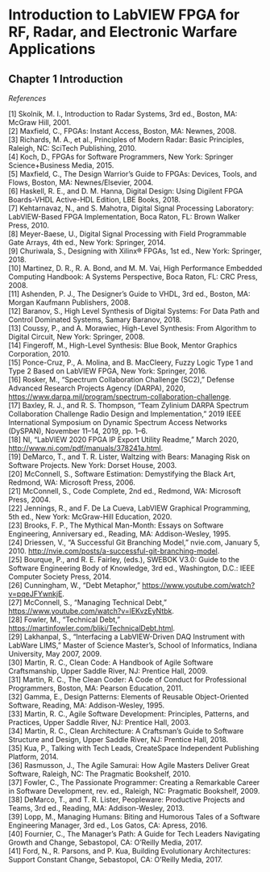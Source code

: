 # Introduction to LabVIEW FPGA for RF, Radar, and Electronic Warfare Applications  
## Chapter 1 Introduction  

*References*  

[1] Skolnik, M. I., Introduction to Radar Systems, 3rd ed., Boston, MA: McGraw Hill, 2001.  
[2] Maxfield, C., FPGAs: Instant Access, Boston, MA: Newnes, 2008.  
[3] Richards, M. A., et al., Principles of Modern Radar: Basic Principles, Raleigh, NC: SciTech Publishing, 2010.  
[4] Koch, D., FPGAs for Software Programmers, New York: Springer Science+Business Media, 2015.  
[5] Maxfield, C., The Design Warrior’s Guide to FPGAs: Devices, Tools, and Flows, Boston, MA: Newnes/Elsevier, 2004.  
[6] Haskell, R. E., and D. M. Hanna, Digital Design: Using Digilent FPGA Boards-VHDL Active-HDL Edition, LBE Books, 2018.  
[7] Kehtarnavaz, N., and S. Mahotra, Digital Signal Processing Laboratory: LabVIEW-Based FPGA Implementation, Boca Raton, FL: Brown Walker Press, 2010.  
[8] Meyer-Baese, U., Digital Signal Processing with Field Programmable Gate Arrays, 4th ed., New York: Springer, 2014.  
[9] Churiwala, S., Designing with Xilinx® FPGAs, 1st ed., New York: Springer, 2018.  
[10] Martinez, D. R., R. A. Bond, and M. M. Vai, High Performance Embedded Computing Handbook: A Systems Perspective, Boca Raton, FL: CRC Press, 2008.  
[11] Ashenden, P. J., The Designer’s Guide to VHDL, 3rd ed., Boston, MA: Morgan Kaufmann Publishers, 2008.  
[12] Baranov, S., High Level Synthesis of Digital Systems: For Data Path and Control Dominated Systems, Samary Baranov, 2018.  
[13] Coussy, P., and A. Morawiec, High-Level Synthesis: From Algorithm to Digital Circuit, New York: Springer, 2008.  
[14] Fingeroff, M., High-Level Synthesis: Blue Book, Mentor Graphics Corporation, 2010.  
[15] Ponce-Cruz, P., A. Molina, and B. MacCleery, Fuzzy Logic Type 1 and Type 2 Based on LabVIEW FPGA, New York: Springer, 2016.  
[16] Rosker, M., “Spectrum Collaboration Challenge (SC2),” Defense Advanced Research Projects Agency (DARPA), 2020, https://www.darpa.mil/program/spectrum-collaboration-challenge.  
[17] Baxley, R. J., and R. S. Thompson, “Team Zylinium DARPA Spectrum Collaboration Challenge Radio Design and Implementation,” 2019 IEEE International Symposium on Dynamic Spectrum Access Networks (DySPAN), November 11–14, 2019, pp. 1–6.  
[18] NI, “LabVIEW 2020 FPGA IP Export Utility Readme,” March 2020, http://www.ni.com/pdf/manuals/378241a.html.  
[19] DeMarco, T., and T. R. Lister, Waltzing with Bears: Managing Risk on Software Projects. New York: Dorset House, 2003.  
[20] McConnell, S., Software Estimation: Demystifying the Black Art, Redmond, WA: Microsoft Press, 2006.  
[21] McConnell, S., Code Complete, 2nd ed., Redmond, WA: Microsoft Press, 2004.  
[22] Jennings, R., and F. De La Cueva, LabVIEW Graphical Programming, 5th ed., New York: McGraw-Hill Education, 2020.  
[23] Brooks, F. P., The Mythical Man-Month: Essays on Software Engineering, Anniversary ed., Reading, MA: Addison-Wesley, 1995.  
[24] Driessen, V., “A Successful Git Branching Model,” nvie.com, January 5, 2010. http://nvie.com/posts/a-successful-git-branching-model.  
[25] Bourque, P., and R. E. Fairley, (eds.), SWEBOK V3.0: Guide to the Software Engineering Body of Knowledge, 3rd ed., Washington, D.C.: IEEE Computer Society Press, 2014.  
[26] Cunningham, W., “Debt Metaphor,” https://www.youtube.com/watch?v=pqeJFYwnkjE.  
[27] McConnell, S., “Managing Technical Debt,” https://www.youtube.com/watch?v=lEKvzEyNtbk.  
[28] Fowler, M., “Technical Debt,” https://martinfowler.com/bliki/TechnicalDebt.html.  
[29] Lakhanpal, S., “Interfacing a LabVIEW-Driven DAQ Instrument with LabWare LIMS,” Master of Science Master’s, School of Informatics, Indiana University, May 2007, 2009.  
[30] Martin, R. C., Clean Code: A Handbook of Agile Software Craftsmanship, Upper Saddle River, NJ: Prentice Hall, 2009.  
[31] Martin, R. C., The Clean Coder: A Code of Conduct for Professional Programmers, Boston, MA: Pearson Education, 2011.  
[32] Gamma, E., Design Patterns: Elements of Reusable Object-Oriented Software, Reading, MA: Addison-Wesley, 1995.  
[33] Martin, R. C., Agile Software Development: Principles, Patterns, and Practices, Upper Saddle River, NJ: Prentice Hall, 2003.  
[34] Martin, R. C., Clean Architecture: A Craftsman’s Guide to Software Structure and Design, Upper Saddle River, NJ: Prentice Hall, 2018.  
[35] Kua, P., Talking with Tech Leads, CreateSpace Independent Publishing Platform, 2014.  
[36] Rasmusson, J., The Agile Samurai: How Agile Masters Deliver Great Software, Raleigh, NC: The Pragmatic Bookshelf, 2010.  
[37] Fowler, C., The Passionate Programmer: Creating a Remarkable Career in Software Development, rev. ed., Raleigh, NC: Pragmatic Bookshelf, 2009.  
[38] DeMarco, T., and T. R. Lister, Peopleware: Productive Projects and Teams, 3rd ed., Reading, MA: Addison-Wesley, 2013.  
[39] Lopp, M., Managing Humans: Biting and Humorous Tales of a Software Engineering Manager, 3rd ed., Los Gatos, CA: Apress, 2016.  
[40] Fournier, C., The Manager’s Path: A Guide for Tech Leaders Navigating Growth and Change, Sebastopol, CA: O’Reilly Media, 2017.  
[41] Ford, N., R. Parsons, and P. Kua, Building Evolutionary Architectures: Support Constant Change, Sebastopol, CA: O’Reilly Media, 2017.  
